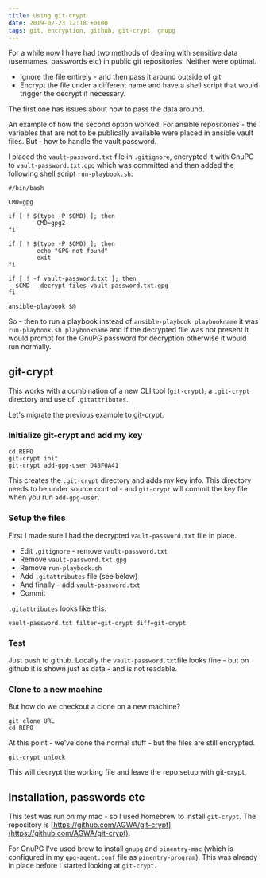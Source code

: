 ```yaml
---
title: Using git-crypt
date: 2019-02-23 12:18 +0100
tags: git, encryption, github, git-crypt, gnupg
---
```


For a while now I have had two methods of dealing with sensitive data (usernames, passwords etc) in public git repositories. Neither were optimal.

- Ignore the file entirely - and then pass it around outside of git
- Encrypt the file under a different name and have a shell script that would trigger the decrypt if necessary.

The first one has issues about how to pass the data around.

An example of how the second option worked. For ansible repositories - the variables that are not to be publically available were placed in ansible vault files. But - how to handle the vault password.

I placed the `vault-password.txt` file in `.gitignore`, encrypted it with GnuPG to `vault-password.txt.gpg` which was committed and then added the following shell script `run-playbook.sh`:

```shell
#/bin/bash

CMD=gpg

if [ ! $(type -P $CMD) ]; then
        CMD=gpg2
fi

if [ ! $(type -P $CMD) ]; then
        echo "GPG not found"
        exit
fi

if [ ! -f vault-password.txt ]; then
  $CMD --decrypt-files vault-password.txt.gpg
fi

ansible-playbook $@
```

So - then to run a playbook instead of `ansible-playbook playbookname` it was `run-playbook.sh playbookname` and if the decrypted file was not present it would prompt for the GnuPG password for decryption otherwise it would run normally.

## git-crypt

This works with a combination of a new CLI tool (`git-crypt`), a `.git-crypt` directory and use of `.gitattributes`.

Let's migrate the previous example to git-crypt.

### Initialize git-crypt and add my key

```
cd REPO
git-crypt init
git-crypt add-gpg-user D4BF0A41
```

This creates the `.git-crypt` directory and adds my key info. This directory needs to be under source control - and `git-crypt` will commit the key file when you run `add-gpg-user`.

### Setup the files

First I made sure I had the decrypted `vault-password.txt` file in place.

- Edit `.gitignore` - remove `vault-password.txt`
- Remove `vault-password.txt.gpg`
- Remove `run-playbook.sh`
- Add `.gitattributes` file (see below)
- And finally - add `vault-password.txt`
- Commit

`.gitattributes` looks like this:

```
vault-password.txt filter=git-crypt diff=git-crypt
```

### Test

Just push to github. Locally the `vault-password.txt`file looks fine - but on github it is shown just as data - and is not readable.

### Clone to a new machine

But how do we checkout a clone on a new machine?

```
git clone URL
cd REPO
```

At this point - we've done the normal stuff - but the files are still encrypted.

```
git-crypt unlock
```

This will decrypt the working file and leave the repo setup with git-crypt.

## Installation, passwords etc

This test was run on my mac - so I used homebrew to install `git-crypt`. The repository is [https://github.com/AGWA/git-crypt](https://github.com/AGWA/git-crypt).

For GnuPG I've used brew to install `gnupg` and `pinentry-mac` (which is configured in my `gpg-agent.conf` file as `pinentry-program`). This was already in place before I started looking at `git-crypt`.
